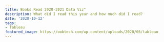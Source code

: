 ```yaml
---
title: Books Read 2020-2021 Data Viz"
description: What did I read this year and how much did I read?
date: '2020-10-12'
tags:
- Tableau
featured_image: https://oobtech.com/wp-content/uploads/2020/06/tableau-logo.jpg
---
```


